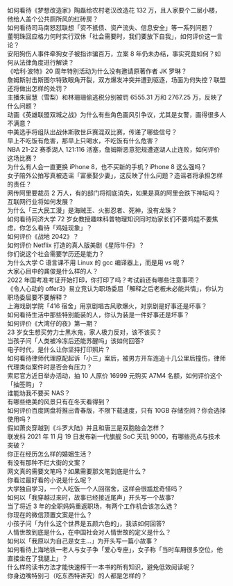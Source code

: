 如何看待《梦想改造家》陶磊给农村老汉改造花 132 万，且人家要个二层小楼，他给人盖个公共厕所风的红砖房？  
如何看待司马南怒怼联想「资不抵债、资产流失、信息安全」等一系列问题？  
董明珠回应格力何时实行双休「社会需要时，我们要放下自我」，如何评价这一言论？  
安阳狗伤人事件牵狗女子被指诈骗百万，立案 8 年仍未办结，事实究竟如何？如何从法律角度进行解读？  
《哈利·波特》20 周年特别活动为什么没有邀请原著作者 JK 罗琳？  
詹姆斯肘击斯图尔特致眼角开裂，双方爆发冲突并遭到驱逐，场面为何失控？联盟还将做出怎样的处罚？  
主播朱宸慧（雪梨）和林珊珊偷逃税分别被罚 6555.31 万和 2767.25 万，反映了什么问题？  
动画《英雄联盟双城之战》为什么有些角色画风引争议，尤其是女警，画得很多人不满意？  
中美选手将组队出战休斯敦世乒赛混双比赛，传递了哪些信号？  
早上不吃饭有危害，那早上只喝水，不吃饭有什么危害？  
NBA 21-22 赛季湖人 121:116 活塞，詹姆斯恶意犯规遭逐湖人止连败，如何评价这场比赛？  
为什么有人会一直更换 iPhone 8，也不买新的手机？iPhone 8 这么强吗？  
女子陪外公拍写真被造谣「富豪娶少妻」，这反映了什么问题？造谣者将承担怎样的责任？  
网传阿里要裁员 2 万人，有的部门将彻底消失，如果是真的阿里会跌下神坛吗？互联网行业将如何发展？  
为什么「三大民工漫」是海贼王、火影忍者、死神，没有龙珠？  
如何看待同济大学 72 岁女教授趣味科普物理知识同时劝家长们不要鸡娃不要焦虑，你怎么看待「鸡娃现象」？  
如何评价《战地 2042》？  
如何评价 Netflix 打造的真人版美剧《星际牛仔》？  
你们说这个社会需要学历还是能力？  
为什么大学 C 语言课不用 Linux 的 gcc 编译器上，而是用 vs 呢？  
大家心目中的龚俊是什么样的人？  
2022 年国考准考证开始打印，你打印了吗？考试前还有哪些注意事项？  
《令人心动的 offer3》易立竞认为职场委屈「解释之后老板未必能共情」，你认为职场委屈要不要解释？  
上海戏剧学院「416 宿舍」用京剧唱古风歌爆火，对京剧是好事还是坏事？  
如何看待生活中那些特别能装的人，你认为装是一件好事还是坏事？  
如何评价《大湾仔的夜》第一期？  
23 岁女生想买劳力士黑水鬼，家人极力反对，该不该买？  
当孩子问「人类被冷冻后还能苏醒吗」该如何回答?  
电子时代，是什么让你坚持打印照片？  
如何看待律师代理原配起诉「小三」案后，被男方开车连追十几公里后撞伤，律师代理类似案件时是否会有压力？  
索尼官方近日举办活动，抽 10 人原价 16999 元购买 A7M4 名额，如何评价这个「抽签购」？  
谁能劝我不要买 NAS？  
有哪些绝美的风景只有在冬天看得到？  
如何评价百度网盘将推出青春版，不限下载速度，只有 10GB 存储空间？你会选择使用吗？  
假如萧炎穿越到《斗罗大陆》并且和唐三是双胞胎会怎样？  
联发科 2021 年 11 月 19 日发布新一代旗舰 SoC 天玑 9000，有哪些亮点与技术突破？  
你正在经历怎么样的婚姻生活？  
有没有那种不烂大街的文案？  
网文真的需要文笔吗？如果需要那文笔到底是什么？  
你看过最好看的小说是什么呢？  
大学独自学习，一个人吃饭一个人回宿舍，这样会很尴尬奇怪吗？  
如何以「我穿越过来时，故事已经接近尾声」开头写一个故事?  
当了将近 3 年的全职妈妈重返职场，有两个工作机会该怎么选？  
你现在的微信顶置文案是什么？  
小孩子问「为什么这个世界是五颜六色的」，我该如何回答?  
人情世故到底是什么，在中国社会对人情世故的定义是什么？  
如何以「我原以为自己是女主…」为开头写一篇小故事？  
如何看待上海地铁一老人与女子争「爱心专座」，女子称「当时车厢很多空位，他直接坐在了我腿上」？  
什么样的读书方法才能快速榨干一本书的所有知识，避免低效阅读呢？  
你身边嘴特别刁（吃东西特讲究）的人都是怎样的？  
